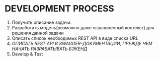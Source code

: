 DEVELOPMENT PROCESS
===================

1. Получить описание задачи.
2. Разработать модель(возможно даже ограниченный контекст) для решения данной задачи
3. Описать список необходимых REST API в виде списка URL
4. *ОПИСАТЬ REST API В SWAGGER-ДОКУМЕНТАЦИИ, ПРЕЖДЕ ЧЕМ НАЧАТЬ РАЗРАБАТЫВАТЬ БЭКЕНД*
5. Develop & Test